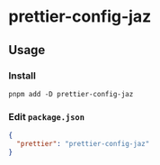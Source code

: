 # prettier-config-jaz

## Usage

### Install

```
pnpm add -D prettier-config-jaz
```

### Edit `package.json`

```json
{
  "prettier": "prettier-config-jaz"
}
```
